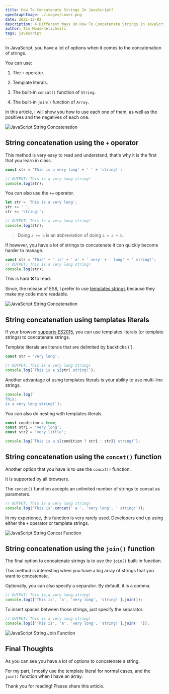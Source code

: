```yaml
---
title: How To Concatenate Strings In JavaScript?
openGraphImage: ./images/cover.png
date: 2021-12-02
description: 4 Different Ways On How To Concatenate Strings In JavaScript? + operator, template literals, concat, join.
author: Tim Mouskhelichvili
tags: javascript
---
```


In JavaScript, you have a lot of options when it comes to the concatenation of strings. 

You can use: 

1. The `+` operator.

2. Template literals.

3. The built-in `concat()` function of `String`.

4. The built-in `join()` function of `Array`.

In this article, I will show you how to use each one of them, as well as the positives and the negatives of each one.

![JavaScript String Concatenation](./images/cover.png)

<Summary />

## String concatenation using the `+` operator

This method is very easy to read and understand, that's why it is the first that you learn in class.

```javascript
const str = 'This is a very long' + ' ' + 'string!';

// OUTPUT: This is a very long string!
console.log(str);
```

You can also use the `+=` operator.

```javascript
let str = 'This is a very long';
str += ' ';
str += 'string!';

// OUTPUT: This is a very long string!
console.log(str);
```

> Doing `a += b` is an abbreviation of doing `a = a + b`.

If however, you have a lot of strings to concatenate it can quickly become harder to manage.

```javascript
const str = 'This' + ' is' + ' a' + ' very' + ' long' + ' string!';
// OUTPUT: This is a very long string!
console.log(str);
```

This is hard ❌ to read.

Since, the release of ES6, I prefer to use [templates strings](#string-concatenation-using-templates-literals) because they make my code more readable.

![JavaScript String Concatenation](./images/1.jpg)

## String concatenation using templates literals

If your browser [supports ES2015](https://caniuse.com/template-literals), you can use templates literals (or template strings) to concatenate strings.

Template literals are literals that are delimited by backticks (`).

```javascript
const str = 'very long';

// OUTPUT: This is a very long string!
console.log(`This is a ${str} string!`);
```

Another advantage of using templates literals is your ability to use multi-line strings.

```javascript
console.log(`
This:
is a very long string!`);
```

You can also do nesting with templates literals.

```javascript
const condition = true;
const str1 = 'very long';
const str2 = 'very little';

console.log(`This is a ${condition ? str1 : str2} string!`);
```

## String concatenation using the `concat()` function

Another option that you have is to use the `concat()` function.

It is supported by all browsers.

The `concat()` function accepts an unlimited number of strings to concat as parameters.

```javascript
// OUTPUT: This is a very long string!
console.log('This is'.concat(' a ', 'very long', ' string!'));
```

In my experience, this function is very rarely used. Developers end up using either the `+` operator or template strings.

![JavaScript String Concat Function](./images/2.jpg)

## String concatenation using the `join()` function

The final option to concatenate strings is to use the `join()` built-in function.

This method is interesting when you have a big array of strings that you want to concatenate.

Optionally, you can also specify a separator. By default, it is a comma.

```javascript
// OUTPUT: This is,a,very long,string!
console.log(['This is', 'a', 'very long', 'string!'].join());
```

To insert spaces between those strings, just specify the separator.

```javascript
// OUTPUT: This is a very long string!
console.log(['This is', 'a', 'very long', 'string!'].join(' '));
```

![JavaScript String Join Function](./images/3.jpg)

## Final Thoughts

As you can see you have a lot of options to concatenate a string.

For my part, I mostly use the template literal for normal cases, and the `join()` function when I have an array.

Thank you for reading! Please share this article.